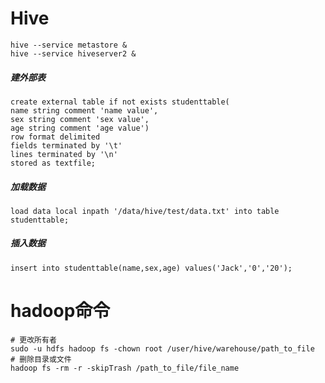 # Hive
	hive --service metastore &
	hive --service hiveserver2 &

##### 建外部表
	create external table if not exists studenttable(
	name string comment 'name value',
	sex string comment 'sex value',
	age string comment 'age value')
	row format delimited
	fields terminated by '\t'
	lines terminated by '\n'
	stored as textfile;

##### 加载数据
	load data local inpath '/data/hive/test/data.txt' into table studenttable;

##### 插入数据
	insert into studenttable(name,sex,age) values('Jack','0','20');
	
# hadoop命令
	# 更改所有者
	sudo -u hdfs hadoop fs -chown root /user/hive/warehouse/path_to_file
	# 删除目录或文件
	hadoop fs -rm -r -skipTrash /path_to_file/file_name
